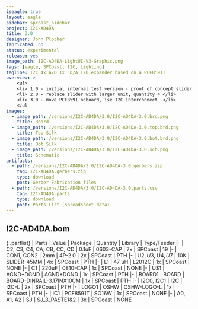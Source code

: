 ```yaml
---
iseagle: true
layout: eagle
sidebar: spcoast_sidebar
project: I2C-AD4DA
title: 3.0
designer: John Plocher
fabricated: no
status: experimental
release: yes
image_path: I2C-AD4DA-LightUI-V3-Graphic.png
tags: [eagle, SPCoast, I2C, Lighting]
tagline: I2C 4x A/D 1x  D/A I/O expander based on a PCF8591T
overview: >
    <ul>
    <li> 1.0 - initial internal test version - proof of concept slider board tied to stand alone I2C 8591 with a single small slider (LightUI) </li>
    <li> 2.0 - replace slider with larger unit, quantity 4 </li>
    <li> 3.0 - move PCF8591 onboard, ise I2C interconnect  </li>
    </ul
images:
  - image_path: /versions/I2C-AD4DA/3.0/I2C-AD4DA-3.0.brd.png
    title: Board
  - image_path: /versions/I2C-AD4DA/3.0/I2C-AD4DA-3.0.top.brd.png
    title: Top Silk
  - image_path: /versions/I2C-AD4DA/3.0/I2C-AD4DA-3.0.bot.brd.png
    title: Bot Silk
  - image_path: /versions/I2C-AD4DA/3.0/I2C-AD4DA-3.0.sch.png
    title: Schematic
artifacts:
  - path: /versions/I2C-AD4DA/3.0/I2C-AD4DA-3.0.gerbers.zip
    tag: I2C-AD4DA.gerbers.zip
    type: download
    post: Gerber Fabrication files
  - path: /versions/I2C-AD4DA/3.0/I2C-AD4DA-3.0.parts.csv
    tag: I2C-AD4DA.parts
    type: download
    post: Parts List (spreadsheet data)
---
```


## I2C-AD4DA.bom

{:.partlist}
| Parts | Value | Package | Quantity | Library | Type/Feeder
|-
| C2, C3, C4, CA, CB, CC, CD | 0.1uF | 0603-CAP | 7x | SPCoast | 19
|-
| CON1, CON2 | 2mm | 4P-2.0 | 2x | SPCoast | PTH
|-
| U$2, U$3, U$4, U$7 | 10K | SLIDER-45MM | 4x | SPCoast | PTH
|-
| L1 | 47 uH | L2012C | 1x | SPCoast | NONE
|-
| C1 | 220uF | 0810-CAP | 1x | SPCoast | NONE
|-
| U$1 | AGND+DGND | AGND+DGND | 1x | SPCoast | PTH
|-
| BOARD1 | BOARD | BOARD-DINRAIL-3.17INX10CM | 1x | SPCoast | PTH
|-
| I2C0, I2C1 | I2C | I2C-L | 2x | SPCoast | PTH
|-
| LOGO1 | OSHW | OSHW-LOGO-L | 1x | SPCoast | PTH
|-
| IC1 | PCF8591T | SO16W | 1x | SPCoast | NONE
|-
| A0, A1, A2 | SJ | SJ_3_PASTE1&2 | 3x | SPCoast | NONE
